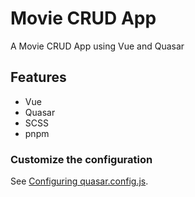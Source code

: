 # Movie CRUD App

A Movie CRUD App using Vue and Quasar

## Features

- Vue
- Quasar
- SCSS
- pnpm

### Customize the configuration
See [Configuring quasar.config.js](https://v2.quasar.dev/quasar-cli-vite/quasar-config-js).
